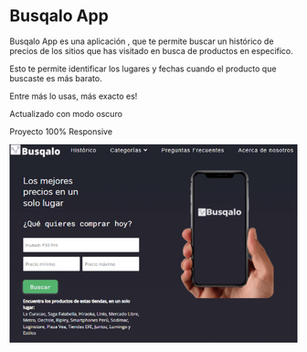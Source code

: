 # Busqalo App

Busqalo App es una aplicación , que te permite buscar un histórico de precios de los sitios que has visitado en busca de productos en especifico.

Esto te permite identificar los lugares y fechas cuando el producto que buscaste es más barato.

Entre más lo usas, más exacto es!

Actualizado con modo oscuro

Proyecto 100% Responsive

![Busqalo App](./assets/busqalo.png)
